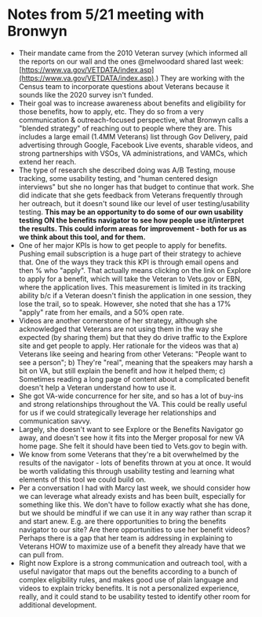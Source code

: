 # Notes from 5/21 meeting with Bronwyn

- Their mandate came from the 2010 Veteran survey (which informed all the reports on our wall and the ones @melwoodard shared last week: [https://www.va.gov/VETDATA/index.asp](https://www.va.gov/VETDATA/index.asp).) They are working with the Census team to incorporate questions about Veterans because it sounds like the 2020 survey isn't funded. 
- Their goal was to increase awareness about benefits and eligibility for those benefits, how to apply, etc. They do so from a very communication & outreach-focused perspective, what Bronwyn calls a "blended strategy" of reaching out to people where they are. This includes a large email (1.4MM Veterans) list through Gov Delivery, paid advertising through Google, Facebook Live events, sharable videos, and strong partnerships with VSOs, VA administrations, and VAMCs, which extend her reach. 
- The type of research she described doing was A/B Testing, mouse tracking, some usability testing, and "human centered design interviews" but she no longer has that budget to continue that work. She did indicate that she gets feedback from Veterans frequently through her outreach, but it doesn't sound like our level of user testing/usability testing. **This may be an opportunity to do some of our own usability testing ON the benefits navigator to see how people use it/interpret the results. This could inform areas for improvement - both for us as we think about this tool, and for them.** 
- One of her major KPIs is how to get people to apply for benefits. Pushing email subscription is a huge part of their strategy to achieve that. One of the ways they track this KPI is through email opens and then % who "apply". That actually means clicking on the link on Explore to apply for a benefit, which will take the Veteran to Vets.gov or EBN, where the application lives. This measurement is limited in its tracking ability b/c if a Veteran doesn't finish the application in one session, they lose the trail, so to speak. However, she noted that she has a 17% "apply" rate from her emails, and a 50% open rate. 
- Videos are another cornerstone of her strategy, although she acknowledged that Veterans are not using them in the way she expected (by sharing them) but that they do drive traffic to the Explore site and get people to apply. Her rationale for the videos was that a) Veterans like seeing and hearing from other Veterans: "People want to see a person"; b) They're "real", meaning that the speakers may harsh a bit on VA, but still explain the benefit and how it helped them; c) Sometimes reading a long page of content about a complicated benefit doesn't help a Veteran understand how to use it. 
- She got VA-wide concurrence for her site, and so has a lot of buy-ins and strong relationships throughout the VA. This could be really useful for us if we could strategically leverage her relationships and communication savvy.
- Largely, she doesn't want to see Explore or the Benefits Navigator go away, and doesn't see how it fits into the Merger proposal for new VA home page. She felt it should have been tied to Vets.gov to begin with. 
- We know from some Veterans that they're a bit overwhelmed by the results of the navigator - lots of benefits thrown at you at once. It would be worth validating this through usability testing and learning what elements of this tool we could build on. 
- Per a conversation I had with Marcy last week, we should consider how we can leverage what already exists and has been built, especially for something like this. We don't have to follow exactly what she has done, but we should be mindful if we can use it in any way rather than scrap it and start anew. E.g. are there opportunities to bring the benefits navigator to our site? Are there opportunities to use her benefit videos? Perhaps there is a gap that her team is addressing in explaining to Veterans HOW to maximize use of a benefit they already have that we can pull from. 
- Right now Explore is a strong communication and outreach tool, with a useful navigator that maps out the benefits according to a bunch of complex eligibility rules, and makes good use of plain language and videos to explain tricky benefits. It is not a personalized experience, really, and it could stand to be usability tested to identify other room for additional development. 
